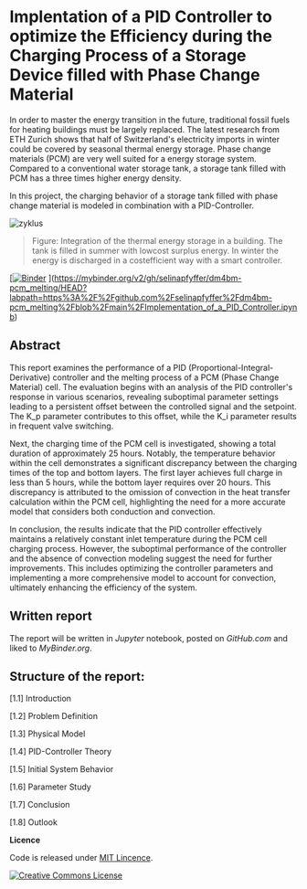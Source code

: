 # Implentation of a PID Controller to optimize the Efficiency during the Charging Process of a Storage Device filled with Phase Change Material
In order to master the energy transition in the future, traditional fossil fuels for heating buildings must be largely replaced. 
The latest research from ETH Zurich shows that half of Switzerland's electricity imports in winter could be covered by seasonal thermal energy storage. Phase change materials (PCM) are very well suited for a energy storage system. Compared to a conventional water storage tank, a storage tank filled with PCM has a three times higher energy density.

In this project, the charging behavior of a storage tank filled with phase change material is modeled in combination with a PID-Controller.

![zyklus](https://user-images.githubusercontent.com/90027713/204542465-0dc1ef17-8bbe-499c-9371-9ef3072c129b.PNG)
> Figure: Integration of the thermal energy storage in a building. The tank is filled in summer with lowcost surplus energy. In winter the energy is discharged in a costefficient way with a smart controller.


[[![Binder](https://mybinder.org/badge_logo.svg)](https://mybinder.org/v2/gh/selinapfyffer/dm4bm-pcm_melting/tree/main/HEAD)
](https://mybinder.org/v2/gh/selinapfyffer/dm4bm-pcm_melting/HEAD?labpath=https%3A%2F%2Fgithub.com%2Fselinapfyffer%2Fdm4bm-pcm_melting%2Fblob%2Fmain%2FImplementation_of_a_PID_Controller.ipynb)

## Abstract
This report examines the performance of a PID (Proportional-Integral-Derivative) controller and the melting process of a PCM (Phase Change Material) cell. The evaluation begins with an analysis of the PID controller's response in various scenarios, revealing suboptimal parameter settings leading to a persistent offset between the controlled signal and the setpoint. The K_p parameter contributes to this offset, while the K_i parameter results in frequent valve switching.

Next, the charging time of the PCM cell is investigated, showing a total duration of approximately 25 hours. Notably, the temperature behavior within the cell demonstrates a significant discrepancy between the charging times of the top and bottom layers. The first layer achieves full charge in less than 5 hours, while the bottom layer requires over 20 hours. This discrepancy is attributed to the omission of convection in the heat transfer calculation within the PCM cell, highlighting the need for a more accurate model that considers both conduction and convection.

In conclusion, the results indicate that the PID controller effectively maintains a relatively constant inlet temperature during the PCM cell charging process. However, the suboptimal performance of the controller and the absence of convection modeling suggest the need for further improvements. This includes optimizing the controller parameters and implementing a more comprehensive model to account for convection, ultimately enhancing the efficiency of the system.

## Written report
The report will be written in *Jupyter* notebook, posted on *GitHub.com* and liked to *MyBinder.org*.

## Structure of the report:
[1.1] Introduction

[1.2] Problem Definition

[1.3] Physical Model

[1.4] PID-Controller Theory

[1.5] Initial System Behavior

[1.6] Parameter Study

[1.7] Conclusion

[1.8] Outlook

**Licence**

Code is released under [MIT Lincence](https://choosealicense.com/licenses/mit/).

[![Creative Commons License](http://i.creativecommons.org/l/by/4.0/88x31.png)](http://creativecommons.org/licenses/by/4.0/)

